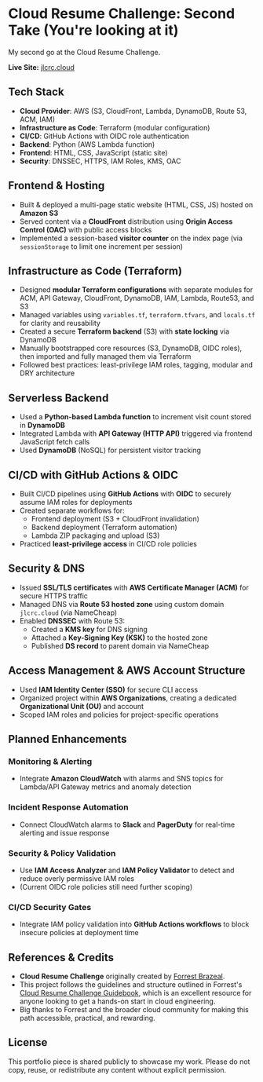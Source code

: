 # Cloud Resume Challenge: Second Take (You're looking at it)

My second go at the Cloud Resume Challenge.

**Live Site:** [jlcrc.cloud](https://jlcrc.cloud)  

## Tech Stack

- **Cloud Provider**: AWS (S3, CloudFront, Lambda, DynamoDB, Route 53, ACM, IAM)
- **Infrastructure as Code**: Terraform (modular configuration)
- **CI/CD**: GitHub Actions with OIDC role authentication
- **Backend**: Python (AWS Lambda function)
- **Frontend**: HTML, CSS, JavaScript (static site)
- **Security**: DNSSEC, HTTPS, IAM Roles, KMS, OAC

## Frontend & Hosting

- Built & deployed a multi-page static website (HTML, CSS, JS) hosted on **Amazon S3**
- Served content via a **CloudFront** distribution using **Origin Access Control (OAC)** with public access blocks
- Implemented a session-based **visitor counter** on the index page (via `sessionStorage` to limit one increment per session)

## Infrastructure as Code (Terraform)

- Designed **modular Terraform configurations** with separate modules for ACM, API Gateway, CloudFront, DynamoDB, IAM, Lambda, Route53, and S3
- Managed variables using `variables.tf`, `terraform.tfvars`, and `locals.tf` for clarity and reusability
- Created a secure **Terraform backend** (S3) with **state locking** via DynamoDB
- Manually bootstrapped core resources (S3, DynamoDB, OIDC roles), then imported and fully managed them via Terraform
- Followed best practices: least-privilege IAM roles, tagging, modular and DRY architecture

## Serverless Backend

- Used a **Python-based Lambda function** to increment visit count stored in **DynamoDB**
- Integrated Lambda with **API Gateway (HTTP API)** triggered via frontend JavaScript fetch calls
- Used **DynamoDB** (NoSQL) for persistent visitor tracking

## CI/CD with GitHub Actions & OIDC

- Built CI/CD pipelines using **GitHub Actions** with **OIDC** to securely assume IAM roles for deployments
- Created separate workflows for:
  - Frontend deployment (S3 + CloudFront invalidation)
  - Backend deployment (Terraform automation)
  - Lambda ZIP packaging and upload (S3)
- Practiced **least-privilege access** in CI/CD role policies

## Security & DNS

- Issued **SSL/TLS certificates** with **AWS Certificate Manager (ACM)** for secure HTTPS traffic
- Managed DNS via **Route 53 hosted zone** using custom domain `jlcrc.cloud` (via NameCheap)
- Enabled **DNSSEC** with Route 53:
  - Created a **KMS key** for DNS signing
  - Attached a **Key-Signing Key (KSK)** to the hosted zone
  - Published **DS record** to parent domain via NameCheap

## Access Management & AWS Account Structure

- Used **IAM Identity Center (SSO)** for secure CLI access
- Organized project within **AWS Organizations**, creating a dedicated **Organizational Unit (OU)** and account
- Scoped IAM roles and policies for project-specific operations

## Planned Enhancements

### Monitoring & Alerting
- Integrate **Amazon CloudWatch** with alarms and SNS topics for Lambda/API Gateway metrics and anomaly detection

### Incident Response Automation
- Connect CloudWatch alarms to **Slack** and **PagerDuty** for real-time alerting and issue response

### Security & Policy Validation
- Use **IAM Access Analyzer** and **IAM Policy Validator** to detect and reduce overly permissive IAM roles  
- (Current OIDC role policies still need further scoping)

### CI/CD Security Gates
- Integrate IAM policy validation into **GitHub Actions workflows** to block insecure policies at deployment time

## References & Credits
- **Cloud Resume Challenge** originally created by [Forrest Brazeal](https://forrestbrazeal.com/).
- This project follows the guidelines and structure outlined in Forrest's [Cloud Resume Challenge Guidebook](https://cloudresumechallenge.dev/docs/the-challenge/aws/), which is an excellent resource for anyone looking to get a hands-on start in cloud engineering.
- Big thanks to Forrest and the broader cloud community for making this path accessible, practical, and rewarding.

## License
This portfolio piece is shared publicly to showcase my work.
Please do not copy, reuse, or redistribute any content without explicit permission.